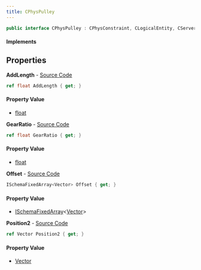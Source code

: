 ```yaml
---
title: CPhysPulley
---
```


```csharp
public interface CPhysPulley : CPhysConstraint, CLogicalEntity, CServerOnlyEntity, CBaseEntity, CEntityInstance, ISchemaClass<CEntityInstance>, ISchemaClass<CBaseEntity>, ISchemaClass<CServerOnlyEntity>, ISchemaClass<CLogicalEntity>, ISchemaClass<CPhysConstraint>, ISchemaClass<CPhysPulley>, ISchemaField, ISchemaClass, INativeHandle
```

#### Implements

## Properties

**AddLength** - [Source Code](https://github.com/swiftly-solution/swiftlys2/blob/main/managed/src/SwiftlyS2.Generated/Schemas/Interfaces/CPhysPulley.cs#L20)

```csharp
ref float AddLength { get; }
```

#### Property Value

- [float](https://learn.microsoft.com/dotnet/api/system.single)

**GearRatio** - [Source Code](https://github.com/swiftly-solution/swiftlys2/blob/main/managed/src/SwiftlyS2.Generated/Schemas/Interfaces/CPhysPulley.cs#L22)

```csharp
ref float GearRatio { get; }
```

#### Property Value

- [float](https://learn.microsoft.com/dotnet/api/system.single)

**Offset** - [Source Code](https://github.com/swiftly-solution/swiftlys2/blob/main/managed/src/SwiftlyS2.Generated/Schemas/Interfaces/CPhysPulley.cs#L18)

```csharp
ISchemaFixedArray<Vector> Offset { get; }
```

#### Property Value

- [ISchemaFixedArray](/docs/api/shared/schemas/ischemafixedarray-1)<[Vector](/docs/api/shared/natives/vector)>

**Position2** - [Source Code](https://github.com/swiftly-solution/swiftlys2/blob/main/managed/src/SwiftlyS2.Generated/Schemas/Interfaces/CPhysPulley.cs#L16)

```csharp
ref Vector Position2 { get; }
```

#### Property Value

- [Vector](/docs/api/shared/natives/vector)


